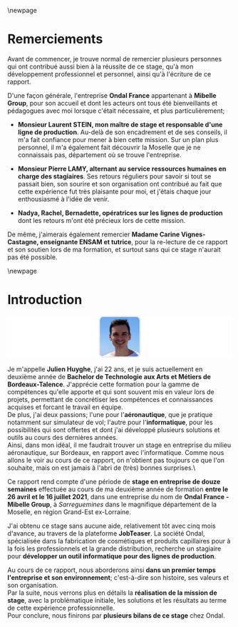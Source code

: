 \newpage

#   Remerciements

Avant de commencer, je trouve normal de remercier plusieurs personnes qui ont contribué aussi bien à la réussite de ce stage, qu'à mon développement professionnel et personnel, ainsi qu'à l'écriture de ce rapport.

D'une façon générale, l'entreprise **Ondal France** appartenant à **Mibelle Group**, pour son accueil et dont les acteurs ont tous été bienveillants et pédagogues avec moi lorsque c'était nécessaire, et plus particulièrement;

 *  **Monsieur Laurent STEIN, mon maître de stage et responsable d'une ligne de production**. Au-delà de son encadrement et de ses conseils, il m'a fait confiance pour mener à bien cette mission. Sur un plan plus personnel, il m'a également fait découvrir la Moselle que je ne connaissais pas, département où se trouve l'entreprise.

 *  **Monsieur Pierre LAMY, alternant au service ressources humaines en charge des stagiaires**. Ses retours réguliers pour savoir si tout se passait bien, son sourire et son organisation ont contribué au fait que cette expérience fut très plaisante pour moi, et j'étais chaque jour enthousiasmé à l'idée de venir.

 *  **Nadya, Rachel, Bernadette, opératrices sur les lignes de production** dont les retours m'ont été précieux lors de cette mission.

De même, j'aimerais également remercier **Madame Carine Vignes-Castagne, enseignante ENSAM et tutrice**, pour la re-lecture de ce rapport et son soutien lors de ma formation, et surtout sans qui ce stage n'aurait pas été possible.

\newpage

#   Introduction

![Photographie de Julien Huyghe, auteur de ce rapport.](assets/images/1+/julien.jpg)

Je m'appelle **Julien Huyghe**, j'ai 22 ans, et je suis actuellement en deuxième année de **Bachelor de Technologie aux Arts et Métiers de Bordeaux-Talence**. J'apprécie cette formation pour la gamme de compétences qu'elle apporte et qui sont souvent mis en valeur lors de projets, permettant de concrétiser les compétences et connaissances acquises et forcant le travail en équipe.\
De plus, j'ai deux passions; l'une pour l'**aéronautique**, que je pratique notamment sur simulateur de vol; l'autre pour l'**informatique**, pour les possibilités qui sont offertes et dont j'ai développé plusieurs solutions et outils au cours des dernières années.\
Ainsi, dans mon idéal, il me faudrait trouver un stage en entreprise du milieu aéronautique, sur Bordeaux, en rapport avec l'informatique. Comme nous allons le voir au cours de ce rapport, on n'obtient pas toujours ce que l'on souhaite, mais on est jamais à l'abri de (très) bonnes surprises.\

Ce rapport rend compte d'une période de **stage en entreprise de douze semaines** effectuée au cours de ma deuxième année de formation **entre le 26 avril et le 16 juillet 2021**, dans une entreprise du nom de **Ondal France - Mibelle Group**, à *Sarreguemines* dans le magnifique département de la Moselle, en région Grand-Est ex-Lorraine.

J'ai obtenu ce stage sans aucune aide, relativement tôt avec cinq mois d'avance, au travers de la plateforme **JobTeaser**. La société Ondal, spécialisée dans la fabrication de cosmétiques et produits capillaires pour à la fois les professionnels et la grande distribution, recherche un stagiaire pour **développer un outil informatique pour des lignes de production**.

Au cours de ce rapport, nous aborderons ainsi **dans un premier temps l'entreprise et son environnement**; c'est-à-dire son histoire, ses valeurs et son organisation.\
Par la suite, nous verrons plus en détails la **réalisation de la mission de stage**, avec la problématique initiale, les solutions et les résultats au terme de cette expérience professionnelle.\
Pour conclure, nous finirons par **plusieurs bilans de ce stage** chez Ondal.
